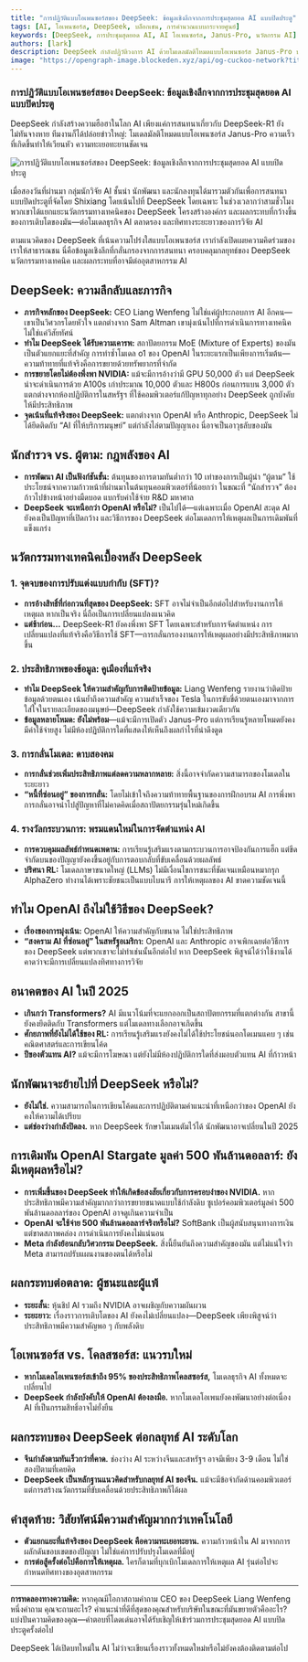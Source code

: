 ```yaml
---
title: "การปฏิวัติแบบโอเพนซอร์สของ DeepSeek: ข้อมูลเชิงลึกจากการประชุมสุดยอด AI แบบปิดประตู"
tags: [AI, โอเพนซอร์ส, DeepSeek, บล็อกเชน, การคำนวณแบบกระจายศูนย์]
keywords: [DeepSeek, การประชุมสุดยอด AI, AI โอเพนซอร์ส, Janus-Pro, นวัตกรรม AI]
authors: [lark]
description: DeepSeek กำลังปฏิวัติวงการ AI ด้วยโมเดลมัลติโหมดแบบโอเพนซอร์ส Janus-Pro บทความนี้เจาะลึกข้อมูลจากการประชุมสุดยอด AI แบบปิดประตูเมื่อเร็ว ๆ นี้ สำรวจนวัตกรรมทางเทคนิคของ DeepSeek, จุดเน้นเชิงกลยุทธ์ และผลกระทบที่อาจเกิดขึ้นต่ออุตสาหกรรม AI
image: "https://opengraph-image.blockeden.xyz/api/og-cuckoo-network?title=การปฏิวัติแบบโอเพนซอร์สของ%20DeepSeek:%20ข้อมูลเชิงลึกจากการประชุมสุดยอด%20AI%20แบบปิดประตู"
---
```


### **การปฏิวัติแบบโอเพนซอร์สของ DeepSeek: ข้อมูลเชิงลึกจากการประชุมสุดยอด AI แบบปิดประตู**

DeepSeek กำลังสร้างความฮือฮาในโลก AI เพียงแค่การสนทนาเกี่ยวกับ DeepSeek-R1 ยังไม่ทันจางหาย ทีมงานก็ได้ปล่อยข่าวใหญ่: โมเดลมัลติโหมดแบบโอเพนซอร์ส Janus-Pro ความเร็วที่เกิดขึ้นทำให้เวียนหัว ความทะเยอทะยานชัดเจน

![การปฏิวัติแบบโอเพนซอร์สของ DeepSeek: ข้อมูลเชิงลึกจากการประชุมสุดยอด AI แบบปิดประตู](https://opengraph-image.blockeden.xyz/api/og-cuckoo-network?title=การปฏิวัติแบบโอเพนซอร์สของ%20DeepSeek:%20ข้อมูลเชิงลึกจากการประชุมสุดยอด%20AI%20แบบปิดประตู)

เมื่อสองวันที่ผ่านมา กลุ่มนักวิจัย AI ชั้นนำ นักพัฒนา และนักลงทุนได้มารวมตัวกันเพื่อการสนทนาแบบปิดประตูที่จัดโดย Shixiang โดยเน้นไปที่ DeepSeek โดยเฉพาะ ในช่วงเวลากว่าสามชั่วโมง พวกเขาได้แยกแยะนวัตกรรมทางเทคนิคของ DeepSeek โครงสร้างองค์กร และผลกระทบที่กว้างขึ้นของการเติบโตของมัน—ต่อโมเดลธุรกิจ AI ตลาดรอง และทิศทางระยะยาวของการวิจัย AI

ตามแนวคิดของ DeepSeek ที่เน้นความโปร่งใสแบบโอเพนซอร์ส เรากำลังเปิดเผยความคิดร่วมของเราให้สาธารณชน นี่คือข้อมูลเชิงลึกที่กลั่นกรองจากการสนทนา ครอบคลุมกลยุทธ์ของ DeepSeek นวัตกรรมทางเทคนิค และผลกระทบที่อาจมีต่ออุตสาหกรรม AI

## **DeepSeek: ความลึกลับและภารกิจ**

- **ภารกิจหลักของ DeepSeek:** CEO Liang Wenfeng ไม่ใช่แค่ผู้ประกอบการ AI อีกคน—เขาเป็นวิศวกรโดยหัวใจ แตกต่างจาก Sam Altman เขามุ่งเน้นไปที่การดำเนินการทางเทคนิค ไม่ใช่แค่วิสัยทัศน์
- **ทำไม DeepSeek ได้รับความเคารพ:** สถาปัตยกรรม MoE (Mixture of Experts) ของมันเป็นตัวแยกแยะที่สำคัญ การทำซ้ำโมเดล o1 ของ OpenAI ในระยะแรกเป็นเพียงการเริ่มต้น—ความท้าทายที่แท้จริงคือการขยายด้วยทรัพยากรที่จำกัด
- **การขยายโดยไม่ต้องพึ่งพา NVIDIA:** แม้จะมีการอ้างว่ามี GPU 50,000 ตัว แต่ DeepSeek น่าจะดำเนินการด้วย A100s เก่าประมาณ 10,000 ตัวและ H800s ก่อนการแบน 3,000 ตัว แตกต่างจากห้องปฏิบัติการในสหรัฐฯ ที่ใช้คอมพิวเตอร์แก้ปัญหาทุกอย่าง DeepSeek ถูกบังคับให้มีประสิทธิภาพ
- **จุดเน้นที่แท้จริงของ DeepSeek:** แตกต่างจาก OpenAI หรือ Anthropic, DeepSeek ไม่ได้ยึดติดกับ “AI ที่ให้บริการมนุษย์” แต่กำลังไล่ตามปัญญาเอง นี่อาจเป็นอาวุธลับของมัน

## **นักสำรวจ vs. ผู้ตาม: กฎพลังของ AI**

- **การพัฒนา AI เป็นฟังก์ชันขั้น:** ต้นทุนของการตามทันต่ำกว่า 10 เท่าของการเป็นผู้นำ “ผู้ตาม” ใช้ประโยชน์จากความก้าวหน้าที่ผ่านมาในต้นทุนคอมพิวเตอร์ที่น้อยกว่า ในขณะที่ “นักสำรวจ” ต้องก้าวไปข้างหน้าอย่างมืดบอด แบกรับค่าใช้จ่าย R&D มหาศาล
- **DeepSeek จะเหนือกว่า OpenAI หรือไม่?** เป็นไปได้—แต่เฉพาะเมื่อ OpenAI สะดุด AI ยังคงเป็นปัญหาที่เปิดกว้าง และวิธีการของ DeepSeek ต่อโมเดลการให้เหตุผลเป็นการเดิมพันที่แข็งแกร่ง

## **นวัตกรรมทางเทคนิคเบื้องหลัง DeepSeek**

### **1. จุดจบของการปรับแต่งแบบกำกับ (SFT)?**

- **การอ้างสิทธิ์ที่ก่อกวนที่สุดของ DeepSeek:** SFT อาจไม่จำเป็นอีกต่อไปสำหรับงานการให้เหตุผล หากเป็นจริง นี่ถือเป็นการเปลี่ยนแปลงแนวคิด
- **แต่ช้าก่อน…** DeepSeek-R1 ยังคงพึ่งพา SFT โดยเฉพาะสำหรับการจัดตำแหน่ง การเปลี่ยนแปลงที่แท้จริงคือวิธีการใช้ SFT—การกลั่นกรองงานการให้เหตุผลอย่างมีประสิทธิภาพมากขึ้น

### **2. ประสิทธิภาพของข้อมูล: คูเมืองที่แท้จริง**

- **ทำไม DeepSeek ให้ความสำคัญกับการติดป้ายข้อมูล:** Liang Wenfeng รายงานว่าติดป้ายข้อมูลด้วยตนเอง เน้นย้ำถึงความสำคัญ ความสำเร็จของ Tesla ในการขับขี่ด้วยตนเองมาจากการใส่ใจในรายละเอียดของมนุษย์—DeepSeek กำลังใช้ความเข้มงวดเดียวกัน
- **ข้อมูลหลายโหมด: ยังไม่พร้อม**—แม้จะมีการเปิดตัว Janus-Pro แต่การเรียนรู้หลายโหมดยังคงมีค่าใช้จ่ายสูง ไม่มีห้องปฏิบัติการใดที่แสดงให้เห็นถึงผลกำไรที่น่าดึงดูด

### **3. การกลั่นโมเดล: ดาบสองคม**

- **การกลั่นช่วยเพิ่มประสิทธิภาพแต่ลดความหลากหลาย:** สิ่งนี้อาจจำกัดความสามารถของโมเดลในระยะยาว
- **“หนี้ที่ซ่อนอยู่” ของการกลั่น:** โดยไม่เข้าใจถึงความท้าทายพื้นฐานของการฝึกอบรม AI การพึ่งพาการกลั่นอาจนำไปสู่ปัญหาที่ไม่คาดคิดเมื่อสถาปัตยกรรมรุ่นใหม่เกิดขึ้น

### **4. รางวัลกระบวนการ: พรมแดนใหม่ในการจัดตำแหน่ง AI**

- **การควบคุมผลลัพธ์กำหนดเพดาน:** การเรียนรู้เสริมแรงตามกระบวนการอาจป้องกันการแฮ็ก แต่ขีดจำกัดบนของปัญญายังคงขึ้นอยู่กับการตอบกลับที่ขับเคลื่อนด้วยผลลัพธ์
- **ปริศนา RL:** โมเดลภาษาขนาดใหญ่ (LLMs) ไม่มีเงื่อนไขการชนะที่ชัดเจนเหมือนหมากรุก AlphaZero ทำงานได้เพราะชัยชนะเป็นแบบไบนารี การให้เหตุผลของ AI ขาดความชัดเจนนี้

## **ทำไม OpenAI ถึงไม่ใช้วิธีของ DeepSeek?**

- **เรื่องของการมุ่งเน้น:** OpenAI ให้ความสำคัญกับขนาด ไม่ใช่ประสิทธิภาพ
- **“สงคราม AI ที่ซ่อนอยู่” ในสหรัฐอเมริกา:** OpenAI และ Anthropic อาจเพิกเฉยต่อวิธีการของ DeepSeek แต่พวกเขาจะไม่ทำเช่นนั้นอีกต่อไป หาก DeepSeek พิสูจน์ได้ว่าใช้งานได้ คาดว่าจะมีการเปลี่ยนแปลงทิศทางการวิจัย

## **อนาคตของ AI ในปี 2025**

- **เกินกว่า Transformers?** AI มีแนวโน้มที่จะแยกออกเป็นสถาปัตยกรรมที่แตกต่างกัน สาขานี้ยังคงยึดติดกับ Transformers แต่โมเดลทางเลือกอาจเกิดขึ้น
- **ศักยภาพที่ยังไม่ได้ใช้ของ RL:** การเรียนรู้เสริมแรงยังคงไม่ได้ใช้ประโยชน์นอกโดเมนแคบ ๆ เช่น คณิตศาสตร์และการเขียนโค้ด
- **ปีของตัวแทน AI?** แม้จะมีการโฆษณา แต่ยังไม่มีห้องปฏิบัติการใดที่ส่งมอบตัวแทน AI ที่ก้าวหน้า

## **นักพัฒนาจะย้ายไปที่ DeepSeek หรือไม่?**

- **ยังไม่ใช่.** ความสามารถในการเขียนโค้ดและการปฏิบัติตามคำแนะนำที่เหนือกว่าของ OpenAI ยังคงให้ความได้เปรียบ
- **แต่ช่องว่างกำลังปิดลง.** หาก DeepSeek รักษาโมเมนตัมไว้ได้ นักพัฒนาอาจเปลี่ยนในปี 2025

## **การเดิมพัน OpenAI Stargate มูลค่า 500 พันล้านดอลลาร์: ยังมีเหตุผลหรือไม่?**

- **การเพิ่มขึ้นของ DeepSeek ทำให้เกิดข้อสงสัยเกี่ยวกับการครอบงำของ NVIDIA.** หากประสิทธิภาพมีความสำคัญมากกว่าการขยายขนาดแบบใช้กำลังดิบ ซูเปอร์คอมพิวเตอร์มูลค่า 500 พันล้านดอลลาร์ของ OpenAI อาจดูเกินความจำเป็น
- **OpenAI จะใช้จ่าย 500 พันล้านดอลลาร์จริงหรือไม่?** SoftBank เป็นผู้สนับสนุนทางการเงิน แต่ขาดสภาพคล่อง การดำเนินการยังคงไม่แน่นอน
- **Meta กำลังย้อนกลับวิศวกรรม DeepSeek.** สิ่งนี้ยืนยันถึงความสำคัญของมัน แต่ไม่แน่ใจว่า Meta สามารถปรับแผนงานของตนได้หรือไม่

## **ผลกระทบต่อตลาด: ผู้ชนะและผู้แพ้**

- **ระยะสั้น:** หุ้นชิป AI รวมถึง NVIDIA อาจเผชิญกับความผันผวน
- **ระยะยาว:** เรื่องราวการเติบโตของ AI ยังคงไม่เปลี่ยนแปลง—DeepSeek เพียงพิสูจน์ว่าประสิทธิภาพมีความสำคัญพอ ๆ กับพลังดิบ

## **โอเพนซอร์ส vs. โคลสซอร์ส: แนวรบใหม่**

- **หากโมเดลโอเพนซอร์สเข้าถึง 95% ของประสิทธิภาพโคลสซอร์ส,** โมเดลธุรกิจ AI ทั้งหมดจะเปลี่ยนไป
- **DeepSeek กำลังบังคับให้ OpenAI ต้องลงมือ.** หากโมเดลโอเพนยังคงพัฒนาอย่างต่อเนื่อง AI ที่เป็นกรรมสิทธิ์อาจไม่ยั่งยืน

## **ผลกระทบของ DeepSeek ต่อกลยุทธ์ AI ระดับโลก**

- **จีนกำลังตามทันเร็วกว่าที่คาด.** ช่องว่าง AI ระหว่างจีนและสหรัฐฯ อาจมีเพียง 3-9 เดือน ไม่ใช่สองปีตามที่เคยคิด
- **DeepSeek เป็นหลักฐานแนวคิดสำหรับกลยุทธ์ AI ของจีน.** แม้จะมีข้อจำกัดด้านคอมพิวเตอร์ แต่การสร้างนวัตกรรมที่ขับเคลื่อนด้วยประสิทธิภาพก็ได้ผล

## **คำสุดท้าย: วิสัยทัศน์มีความสำคัญมากกว่าเทคโนโลยี**

- **ตัวแยกแยะที่แท้จริงของ DeepSeek คือความทะเยอทะยาน.** ความก้าวหน้าใน AI มาจากการผลักดันขอบเขตของปัญญา ไม่ใช่แค่การปรับปรุงโมเดลที่มีอยู่
- **การต่อสู้ครั้งต่อไปคือการให้เหตุผล.** ใครก็ตามที่บุกเบิกโมเดลการให้เหตุผล AI รุ่นต่อไปจะกำหนดทิศทางของอุตสาหกรรม

------

**การทดลองทางความคิด:**
หากคุณมีโอกาสถามคำถาม CEO ของ DeepSeek Liang Wenfeng หนึ่งคำถาม คุณจะถามอะไร? คำแนะนำที่ดีที่สุดของคุณสำหรับบริษัทในขณะที่มันขยายตัวคืออะไร? แบ่งปันความคิดของคุณ—คำตอบที่โดดเด่นอาจได้รับเชิญให้เข้าร่วมการประชุมสุดยอด AI แบบปิดประตูครั้งต่อไป

DeepSeek ได้เปิดบทใหม่ใน AI ไม่ว่าจะเขียนเรื่องราวทั้งหมดใหม่หรือไม่ยังคงต้องติดตามต่อไป

